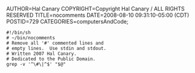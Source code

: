 AUTHOR=Hal Canary
COPYRIGHT=Copyright Hal Canary / ALL RIGHTS RESERVED
TITLE=nocomments
DATE=2008-08-10 09:31:10-05:00 (CDT)
POSTID=729
CATEGORIES=computersAndCode;

    #!/bin/sh
    # ~/bin/nocomments
    # Remove all '#' commented lines and
    # empty lines.  Use stdin and stdout.
    # Written 2007 Hal Canary.
    # Dedicated to the Public Domain.
    grep -v '^\#\|^$' "$@"
